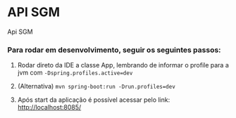 # API SGM
Api SGM

### Para rodar em desenvolvimento, seguir os seguintes passos:
1. Rodar direto da IDE a classe App, lembrando de informar o profile para a jvm com `-Dspring.profiles.active=dev`

2. (Alternativa) `mvn spring-boot:run -Drun.profiles=dev`

3. Após start da aplicação é possível acessar pelo link: [http://localhost:8085/](http://localhost:8090/sgm/docs)


